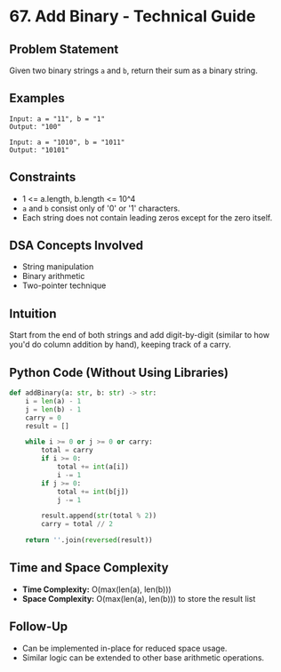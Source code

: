 # 67. Add Binary - Technical Guide

## Problem Statement
Given two binary strings `a` and `b`, return their sum as a binary string.

## Examples
```plaintext
Input: a = "11", b = "1"
Output: "100"

Input: a = "1010", b = "1011"
Output: "10101"
```

## Constraints
- 1 <= a.length, b.length <= 10^4
- `a` and `b` consist only of '0' or '1' characters.
- Each string does not contain leading zeros except for the zero itself.

## DSA Concepts Involved
- String manipulation
- Binary arithmetic
- Two-pointer technique

## Intuition
Start from the end of both strings and add digit-by-digit (similar to how you'd do column addition by hand), keeping track of a carry.

## Python Code (Without Using Libraries)
```python
def addBinary(a: str, b: str) -> str:
    i = len(a) - 1
    j = len(b) - 1
    carry = 0
    result = []

    while i >= 0 or j >= 0 or carry:
        total = carry
        if i >= 0:
            total += int(a[i])
            i -= 1
        if j >= 0:
            total += int(b[j])
            j -= 1

        result.append(str(total % 2))
        carry = total // 2

    return ''.join(reversed(result))
```

## Time and Space Complexity
- **Time Complexity:** O(max(len(a), len(b)))
- **Space Complexity:** O(max(len(a), len(b))) to store the result list

## Follow-Up
- Can be implemented in-place for reduced space usage.
- Similar logic can be extended to other base arithmetic operations.